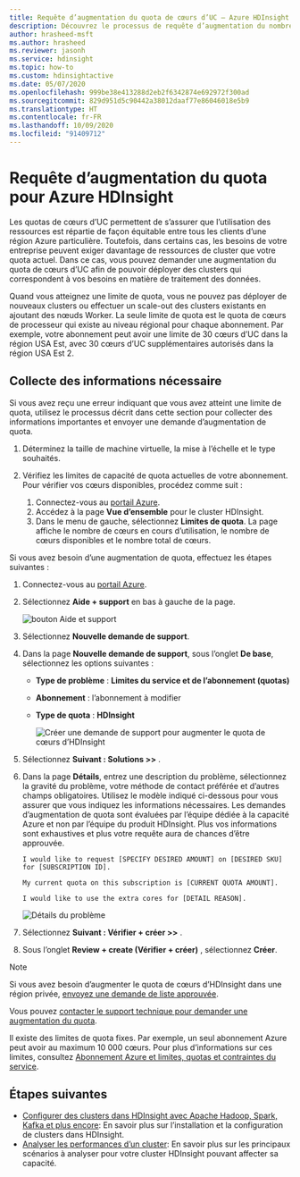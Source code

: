 ```yaml
---
title: Requête d’augmentation du quota de cœurs d’UC – Azure HDInsight
description: Découvrez le processus de requête d’augmentation du nombre de cœurs d’UC alloués à votre abonnement.
author: hrasheed-msft
ms.author: hrasheed
ms.reviewer: jasonh
ms.service: hdinsight
ms.topic: how-to
ms.custom: hdinsightactive
ms.date: 05/07/2020
ms.openlocfilehash: 999be38e413288d2eb2f6342874e692972f300ad
ms.sourcegitcommit: 829d951d5c90442a38012daaf77e86046018e5b9
ms.translationtype: HT
ms.contentlocale: fr-FR
ms.lasthandoff: 10/09/2020
ms.locfileid: "91409712"
---
```

# <a name="requesting-quota-increases-for-azure-hdinsight"></a>Requête d’augmentation du quota pour Azure HDInsight

Les quotas de cœurs d’UC permettent de s’assurer que l’utilisation des ressources est répartie de façon équitable entre tous les clients d’une région Azure particulière. Toutefois, dans certains cas, les besoins de votre entreprise peuvent exiger davantage de ressources de cluster que votre quota actuel. Dans ce cas, vous pouvez demander une augmentation du quota de cœurs d’UC afin de pouvoir déployer des clusters qui correspondent à vos besoins en matière de traitement des données.

Quand vous atteignez une limite de quota, vous ne pouvez pas déployer de nouveaux clusters ou effectuer un scale-out des clusters existants en ajoutant des nœuds Worker. La seule limite de quota est le quota de cœurs de processeur qui existe au niveau régional pour chaque abonnement. Par exemple, votre abonnement peut avoir une limite de 30 cœurs d’UC dans la région USA Est, avec 30 cœurs d’UC supplémentaires autorisés dans la région USA Est 2.

## <a name="gather-required-information"></a>Collecte des informations nécessaire

Si vous avez reçu une erreur indiquant que vous avez atteint une limite de quota, utilisez le processus décrit dans cette section pour collecter des informations importantes et envoyer une demande d’augmentation de quota.

1. Déterminez la taille de machine virtuelle, la mise à l’échelle et le type souhaités.
1. Vérifiez les limites de capacité de quota actuelles de votre abonnement. Pour vérifier vos cœurs disponibles, procédez comme suit :

    1. Connectez-vous au [portail Azure](https://portal.azure.com/).
    1. Accédez à la page **Vue d’ensemble** pour le cluster HDInsight.
    1. Dans le menu de gauche, sélectionnez **Limites de quota**. La page affiche le nombre de cœurs en cours d’utilisation, le nombre de cœurs disponibles et le nombre total de cœurs.

Si vous avez besoin d’une augmentation de quota, effectuez les étapes suivantes :

1. Connectez-vous au [portail Azure](https://portal.azure.com/).
1. Sélectionnez **Aide + support** en bas à gauche de la page.

    ![bouton Aide et support](./media/quota-increase-request/help-support-button.png)

1. Sélectionnez **Nouvelle demande de support**.
1. Dans la page **Nouvelle demande de support**, sous l’onglet **De base**, sélectionnez les options suivantes :

   - **Type de problème** : **Limites du service et de l’abonnement (quotas)**
   - **Abonnement** : l’abonnement à modifier
   - **Type de quota** : **HDInsight**

     ![Créer une demande de support pour augmenter le quota de cœurs d’HDInsight](./media/quota-increase-request/hdinsight-quota-support-request.png)

1. Sélectionnez **Suivant : Solutions >>** .
1. Dans la page **Détails**, entrez une description du problème, sélectionnez la gravité du problème, votre méthode de contact préférée et d’autres champs obligatoires. Utilisez le modèle indiqué ci-dessous pour vous assurer que vous indiquez les informations nécessaires. Les demandes d’augmentation de quota sont évaluées par l’équipe dédiée à la capacité Azure et non par l’équipe du produit HDInsight. Plus vos informations sont exhaustives et plus votre requête aura de chances d’être approuvée.

    ```
    I would like to request [SPECIFY DESIRED AMOUNT] on [DESIRED SKU] for [SUBSCRIPTION ID].
    
    My current quota on this subscription is [CURRENT QUOTA AMOUNT].
    
    I would like to use the extra cores for [DETAIL REASON].
    ```

    ![Détails du problème](./media/quota-increase-request/problem-details.png)

1. Sélectionnez **Suivant : Vérifier + créer >>** .
1. Sous l’onglet **Review + create (Vérifier + créer)** , sélectionnez **Créer**.

> [!NOTE]  
> Si vous avez besoin d’augmenter le quota de cœurs d’HDInsight dans une région privée, [envoyez une demande de liste approuvée](https://aka.ms/canaryintwhitelist).

Vous pouvez [contacter le support technique pour demander une augmentation du quota](https://docs.microsoft.com/azure/azure-portal/supportability/resource-manager-core-quotas-request).

Il existe des limites de quota fixes. Par exemple, un seul abonnement Azure peut avoir au maximum 10 000 cœurs. Pour plus d’informations sur ces limites, consultez [Abonnement Azure et limites, quotas et contraintes du service](https://docs.microsoft.com/azure/azure-resource-manager/management/azure-subscription-service-limits).

## <a name="next-steps"></a>Étapes suivantes

* [Configurer des clusters dans HDInsight avec Apache Hadoop, Spark, Kafka et plus encore](hdinsight-hadoop-provision-linux-clusters.md): En savoir plus sur l’installation et la configuration de clusters dans HDInsight.
* [Analyser les performances d’un cluster](hdinsight-key-scenarios-to-monitor.md): En savoir plus sur les principaux scénarios à analyser pour votre cluster HDInsight pouvant affecter sa capacité.
